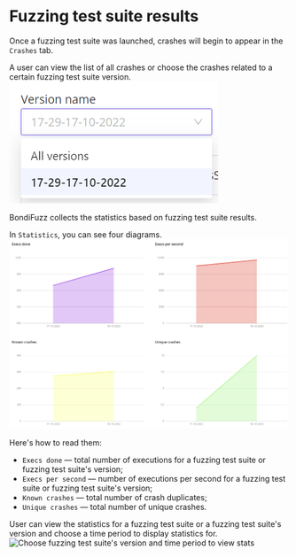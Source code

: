 
# Fuzzing test suite results

Once a fuzzing test suite was launched, crashes will begin to appear in the `Crashes` tab.

A user can view the list of all crashes or choose the crashes related to a certain fuzzing test suite version.  
![Choose fuzzing test suite's version to view crashes](assets/crash_versions.PNG)

BondiFuzz collects the statistics based on fuzzing test suite results.

In `Statistics`, you can see four diagrams.  
![Diagrams](assets/statistics.PNG)

Here's how to read them:

- `Execs done` — total number of executions for a fuzzing test suite or fuzzing test suite's version;
- `Execs per second` — number of executions per second for a fuzzing test suite or fuzzing test suite's version;
- `Known crashes` — total number of crash duplicates;
- `Unique crashes` — total number of unique crashes.

User can view the statistics for a fuzzing test suite or a fuzzing test suite's version and choose a time period to display statistics for.  
![Choose fuzzing test suite's version and time period to view stats](assets/statisitcs_filters.PNG)